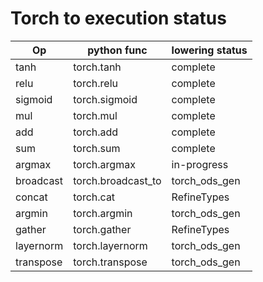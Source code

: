 # Torch to execution status
Op | python func | lowering status
------------- | ------------- | -------------
tanh | torch.tanh | complete
relu | torch.relu | complete
sigmoid | torch.sigmoid | complete
mul | torch.mul | complete
add | torch.add | complete
sum | torch.sum | complete
argmax | torch.argmax | in-progress
broadcast | torch.broadcast_to | torch_ods_gen
concat | torch.cat | RefineTypes
argmin | torch.argmin | torch_ods_gen
gather | torch.gather | RefineTypes
layernorm | torch.layernorm | torch_ods_gen
transpose | torch.transpose | torch_ods_gen
